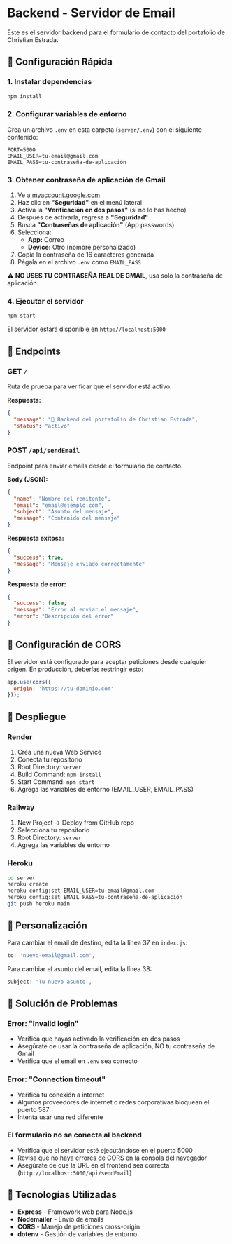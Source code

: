 # Backend - Servidor de Email

Este es el servidor backend para el formulario de contacto del portafolio de Christian Estrada.

## 🚀 Configuración Rápida

### 1. Instalar dependencias

```bash
npm install
```

### 2. Configurar variables de entorno

Crea un archivo `.env` en esta carpeta (`server/.env`) con el siguiente contenido:

```env
PORT=5000
EMAIL_USER=tu-email@gmail.com
EMAIL_PASS=tu-contraseña-de-aplicación
```

### 3. Obtener contraseña de aplicación de Gmail

1. Ve a [myaccount.google.com](https://myaccount.google.com)
2. Haz clic en **"Seguridad"** en el menú lateral
3. Activa la **"Verificación en dos pasos"** (si no lo has hecho)
4. Después de activarla, regresa a **"Seguridad"**
5. Busca **"Contraseñas de aplicación"** (App passwords)
6. Selecciona:
   - **App:** Correo
   - **Device:** Otro (nombre personalizado)
7. Copia la contraseña de 16 caracteres generada
8. Pégala en el archivo `.env` como `EMAIL_PASS`

⚠️ **NO USES TU CONTRASEÑA REAL DE GMAIL**, usa solo la contraseña de aplicación.

### 4. Ejecutar el servidor

```bash
npm start
```

El servidor estará disponible en `http://localhost:5000`

## 📡 Endpoints

### GET `/`
Ruta de prueba para verificar que el servidor está activo.

**Respuesta:**
```json
{
  "message": "🚀 Backend del portafolio de Christian Estrada",
  "status": "activo"
}
```

### POST `/api/sendEmail`
Endpoint para enviar emails desde el formulario de contacto.

**Body (JSON):**
```json
{
  "name": "Nombre del remitente",
  "email": "email@ejemplo.com",
  "subject": "Asunto del mensaje",
  "message": "Contenido del mensaje"
}
```

**Respuesta exitosa:**
```json
{
  "success": true,
  "message": "Mensaje enviado correctamente"
}
```

**Respuesta de error:**
```json
{
  "success": false,
  "message": "Error al enviar el mensaje",
  "error": "Descripción del error"
}
```

## 🔧 Configuración de CORS

El servidor está configurado para aceptar peticiones desde cualquier origen. En producción, deberías restringir esto:

```javascript
app.use(cors({
  origin: 'https://tu-dominio.com'
}));
```

## 🚀 Despliegue

### Render
1. Crea una nueva Web Service
2. Conecta tu repositorio
3. Root Directory: `server`
4. Build Command: `npm install`
5. Start Command: `npm start`
6. Agrega las variables de entorno (EMAIL_USER, EMAIL_PASS)

### Railway
1. New Project → Deploy from GitHub repo
2. Selecciona tu repositorio
3. Root Directory: `server`
4. Agrega las variables de entorno

### Heroku
```bash
cd server
heroku create
heroku config:set EMAIL_USER=tu-email@gmail.com
heroku config:set EMAIL_PASS=tu-contraseña-de-aplicación
git push heroku main
```

## 📧 Personalización

Para cambiar el email de destino, edita la línea 37 en `index.js`:

```javascript
to: 'nuevo-email@gmail.com',
```

Para cambiar el asunto del email, edita la línea 38:

```javascript
subject: 'Tu nuevo asunto',
```

## 🐛 Solución de Problemas

### Error: "Invalid login"
- Verifica que hayas activado la verificación en dos pasos
- Asegúrate de usar la contraseña de aplicación, NO tu contraseña de Gmail
- Verifica que el email en `.env` sea correcto

### Error: "Connection timeout"
- Verifica tu conexión a internet
- Algunos proveedores de internet o redes corporativas bloquean el puerto 587
- Intenta usar una red diferente

### El formulario no se conecta al backend
- Verifica que el servidor esté ejecutándose en el puerto 5000
- Revisa que no haya errores de CORS en la consola del navegador
- Asegúrate de que la URL en el frontend sea correcta (`http://localhost:5000/api/sendEmail`)

## 📝 Tecnologías Utilizadas

- **Express** - Framework web para Node.js
- **Nodemailer** - Envío de emails
- **CORS** - Manejo de peticiones cross-origin
- **dotenv** - Gestión de variables de entorno

